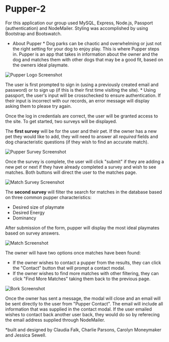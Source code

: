 # Pupper-2

For this application our group used MySQL, Express, Node.js, Passport (authentication) and NodeMailer. Styling was accomplished by using Bootstrap and Bootswatch. 

* About Pupper *
Dog parks can be chaotic and overwhelming or just not the right setting for your dog to enjoy play. This is where Pupper steps in. Pupper is an app that takes in information about the owner and the dog and matches them with other dogs that may be a good fit, based on the owners ideal playmate. 

![Pupper Logo Screenshot](public/assets/images/pupperlogo1.png)

The user is first prompted to sign in (using a previously created email and password) or to sign up (if this is their first time visiting the site).
    * Using passport, the user's input will be crosschecked to ensure authentication. If their input is incorrect with our records, an error message will display asking them to please try again.

Once the log in credentials are correct, the user will be granted access to the site. To get started, two surveys will be displayed.

The **first survey** will be for the user and their pet. If the owner has a new pet they would like to add, they will need to answer all *required* fields and dog characteristic questions (if they wish to find an accurate match). 

![Pupper Survey Screenshot](public/assets/images/pupperaboutyou.png)

Once the survey is complete, the user will click "submit" if they are adding a new pet or next if they have already completed a survey and wish to see matches. Both buttons will direct the user to the matches page.

![Match Survey Screenshot](public/assets/images/pupperaboutthem.png)

The **second survey** will filter the search for matches in the database based on three common pupper characteristics:
* Desired size of playmate
* Desired Energy
* Dominancy

After submission of the form, pupper will display the most ideal playmates based on survey answers.

![Match Screenshot](public/assets/images/puppermatches.png)

The owner will have two options once matches have been found:
* If the owner wishes to contact a pupper from the results, they can click the "Contact" button that will prompt a contact modal.
* If the owner wishes to find more matches with other filtering, they can click "Find More Matches" taking them back to the previous page. 

![Bork Screenshot](public/assets/images/pupperborkbox.png)

Once the owner has sent a message, the modal will close and an email will be sent directly to the user from "Pupper Contact". The email will include all information that was supplied in the contact modal. If the user emailed wishes to contact back another user back, they would do so by referecing the email address supplied through NodeMailer.

*built and designed by Claudia Falk, Charlie Parsons, Carolyn Moneymaker and Jessica Sewell.


